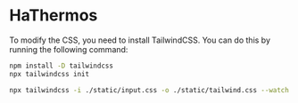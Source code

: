 # HaThermos

To modify the CSS, you need to install TailwindCSS. You can do this by running the following command:

```bash
npm install -D tailwindcss
npx tailwindcss init
```


```bash
npx tailwindcss -i ./static/input.css -o ./static/tailwind.css --watch
```